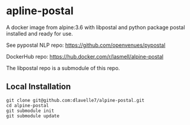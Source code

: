 # apline-postal

A docker image from alpine:3.6 with libpostal and python package postal
installed and ready for use.

See pypostal NLP repo: https://github.com/openvenues/pypostal

DockerHub repo: https://hub.docker.com/r/lasmell/alpine-postal

The libpostal repo is a submodule of this repo.

## Local Installation

```
git clone git@github.com:dlavelle7/alpine-postal.git
cd alpine-postal
git submodule init
git submodule update
```
